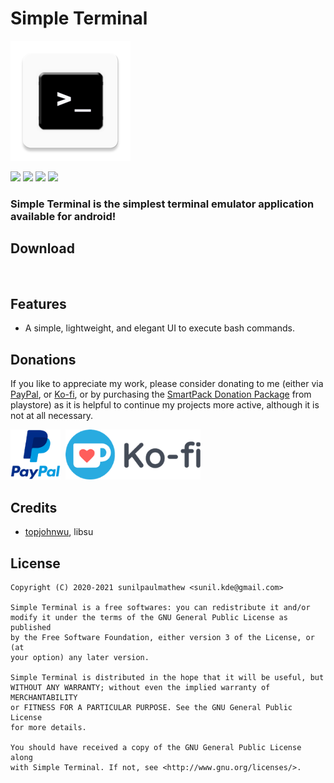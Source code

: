 # Simple Terminal

![Simple Terminal](app/src/main/res/mipmap-xxxhdpi/ic_launcher.png?raw=true)

[![](https://img.shields.io/badge/Simple%20Terminal-v0.3-green)](https://github.com/sunilpaulmathew/SimpleTerminal/raw/main/release/com.sunilpaulmathew.terminal.apk)
![](https://img.shields.io/github/languages/top/sunilpaulmathew/SimpleTerminal)
![](https://img.shields.io/github/contributors/sunilpaulmathew/SimpleTerminal)
![](https://img.shields.io/github/license/sunilpaulmathew/SimpleTerminal)

### Simple Terminal is the simplest terminal emulator application available for android!

## Download
[<img src="https://i.ibb.co/q0mdc4Z/get-it-on-github.png"
     alt=""
     height="80">](https://github.com/sunilpaulmathew/SimpleTerminal/raw/main/release/com.sunilpaulmathew.terminal.apk)

## Features
* A simple, lightweight, and elegant UI to execute bash commands.

## Donations
If you like to appreciate my work, please consider donating to me (either via [PayPal](https://www.paypal.me/menacherry/), or [Ko-fi](https://ko-fi.com/sunilpaulmathew/), or by purchasing the [SmartPack Donation Package](https://play.google.com/store/apps/details?id=com.smartpack.donate) from playstore) as it is helpful to continue my projects more active, although it is not at all necessary.

[<img src="https://raw.githubusercontent.com/SmartPack/SmartPack.github.io/master/asset/pic005.png"
     alt=""
     height="80">](https://www.paypal.me/menacherry/)
[<img src="https://play.google.com/intl/en_us/badges/images/generic/en-play-badge.png"
     alt=""
     height="80">](https://play.google.com/store/apps/details?id=com.smartpack.donate)
[<img src="https://raw.githubusercontent.com/SmartPack/SmartPack.github.io/master/asset/pic010.png"
     alt=""
     height="80">](https://ko-fi.com/sunilpaulmathew/)

## Credits
* [topjohnwu](https://github.com/topjohnwu), libsu

## License

    Copyright (C) 2020-2021 sunilpaulmathew <sunil.kde@gmail.com>

    Simple Terminal is a free softwares: you can redistribute it and/or
    modify it under the terms of the GNU General Public License as published
    by the Free Software Foundation, either version 3 of the License, or (at
    your option) any later version.

    Simple Terminal is distributed in the hope that it will be useful, but
    WITHOUT ANY WARRANTY; without even the implied warranty of MERCHANTABILITY
    or FITNESS FOR A PARTICULAR PURPOSE. See the GNU General Public License
    for more details.

    You should have received a copy of the GNU General Public License along
    with Simple Terminal. If not, see <http://www.gnu.org/licenses/>.